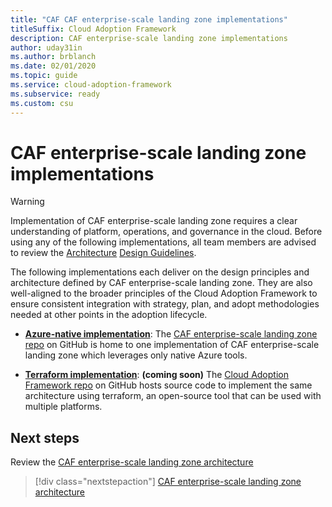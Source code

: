 ```yaml
---
title: "CAF CAF enterprise-scale landing zone implementations"
titleSuffix: Cloud Adoption Framework
description: CAF enterprise-scale landing zone implementations
author: uday31in
ms.author: brblanch
ms.date: 02/01/2020
ms.topic: guide
ms.service: cloud-adoption-framework
ms.subservice: ready
ms.custom: csu
---
```


# CAF enterprise-scale landing zone implementations

> [!WARNING]
> Implementation of CAF enterprise-scale landing zone requires a clear understanding of platform, operations, and governance in the cloud. Before using any of the following implementations, all team members are advised to review the [Architecture](./architecture.md) [Design Guidelines](./design-guidelines.md).

The following implementations each deliver on the design principles and architecture defined by CAF enterprise-scale landing zone. They are also well-aligned to the broader principles of the Cloud Adoption Framework to ensure consistent integration with strategy, plan, and adopt methodologies needed at other points in the adoption lifecycle.

- **[Azure-native implementation](https://github.com/Azure/CET-NorthStar)**: The [CAF enterprise-scale landing zone repo](https://github.com/Azure/CET-NorthStar) on GitHub is home to one implementation of CAF enterprise-scale landing zone which leverages only native Azure tools.

- **[Terraform implementation](https://github.com/microsoft/CloudAdoptionFramework/tree/master/ready)**: **(coming soon)** The [Cloud Adoption Framework repo](https://github.com/microsoft/CloudAdoptionFramework/tree/master/ready) on GitHub hosts source code to implement the same architecture using terraform, an open-source tool that can be used with multiple platforms.

## Next steps

Review the [CAF enterprise-scale landing zone architecture](./architecture.md)

> [!div class="nextstepaction"]
> [CAF enterprise-scale landing zone architecture](./architecture.md)